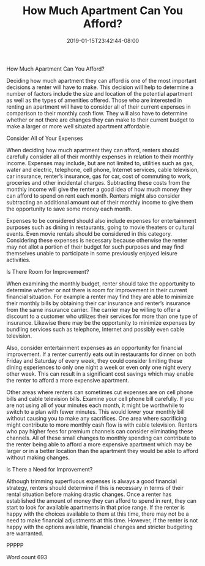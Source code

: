 ﻿---
title: "How Much Apartment Can You Afford?"
date: 2019-01-15T23:42:44-08:00
description: "Renting A House Or Apartment Tips for Web Success"
featured_image: "/images/Renting A House Or Apartment.jpg"
tags: ["Renting A House Or Apartment"]
---

How Much Apartment Can You Afford?

Deciding how much apartment they can afford is one of the most important decisions a renter will have to make. This decision will help to determine a number of factors include the size and location of the potential apartment as well as the types of amenities offered. Those who are interested in renting an apartment will have to consider all of their current expenses in comparison to their monthly cash flow. They will also have to determine whether or not there are changes they can make to their current budget to make a larger or more well situated apartment affordable. 

Consider All of Your Expenses

When deciding how much apartment they can afford, renters should carefully consider all of their monthly expenses in relation to their monthly income. Expenses may include, but are not limited to, utilities such as gas, water and electric, telephone, cell phone, Internet services, cable television, car insurance, renter’s insurance, gas for car, cost of commuting to work, groceries and other incidental charges. Subtracting these costs from the monthly income will give the renter a good idea of how much money they can afford to spend on rent each month. Renters might also consider subtracting an additional amount out of their monthly income to give them the opportunity to save some money each month. 

Expenses to be considered should also include expenses for entertainment purposes such as dining in restaurants, going to movie theaters or cultural events. Even movie rentals should be considered in this category. Considering these expenses is necessary because otherwise the renter may not allot a portion of their budget for such purposes and may find themselves unable to participate in some previously enjoyed leisure activities. 

Is There Room for Improvement?

When examining the monthly budget, renter should take the opportunity to determine whether or not there is room for improvement in their current financial situation. For example a renter may find they are able to minimize their monthly bills by obtaining their car insurance and renter’s insurance from the same insurance carrier. The carrier may be willing to offer a discount to a customer who utilizes their services for more than one type of insurance. Likewise there may be the opportunity to minimize expenses by bundling services such as telephone, Internet and possibly even cable television. 

Also, consider entertainment expenses as an opportunity for financial improvement. If a renter currently eats out in restaurants for dinner on both Friday and Saturday of every week, they could consider limiting these dining experiences to only one night a week or even only one night every other week. This can result in a significant cost savings which may enable the renter to afford a more expensive apartment. 

Other areas where renters can sometimes cut expenses are on cell phone bills and cable television bills. Examine your cell phone bill carefully. If you are not using all of your minutes each month, it might be worthwhile to switch to a plan with fewer minutes. This would lower your monthly bill without causing you to make any sacrifices. One area where sacrificing might contribute to more monthly cash flow is with cable television. Renters who pay higher fees for premium channels can consider eliminating these channels. All of these small changes to monthly spending can contribute to the renter being able to afford a more expensive apartment which may be larger or in a better location than the apartment they would be able to afford without making changes. 

Is There a Need for Improvement?

Although trimming superfluous expenses is always a good financial strategy, renters should determine if this is necessary in terms of their rental situation before making drastic changes. Once a renter has established the amount of money they can afford to spend in rent, they can start to look for available apartments in that price range. If the renter is happy with the choices available to them at this time, there may not be a need to make financial adjustments at this time. However, if the renter is not happy with the options available, financial changes and stricter budgeting are warranted. 

PPPPP

Word count 693




